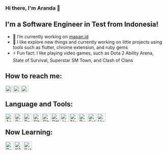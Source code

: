 ### Hi there, I'm Aranda 👋

## I'm a Software Engineer in Test from Indonesia!
- 🔭 I’m currently working on [mapan.id](https://mapan.id/)
- 🌱 I like explore new things and currently working on little projects using tools such as flutter, chrome extension, and ruby gems
- ⚡ Fun fact: I like playing video games, such as Dota 2 Ability Arena, State of Survival, Superstar SM Town, and Clash of Clans

## How to reach me:
[<img align="left" alt="arsoedjono | Twitter" width="22px" src="https://simpleicons.org/icons/twitter.svg" />][twitter]
[<img align="left" alt="arsoedjono | LinkedIn" width="22px" src="https://simpleicons.org/icons/linkedin.svg" />][linkedin]
[<img align="left" alt="arsoedjono | Instagram" width="22px" src="https://simpleicons.org/icons/instagram.svg" />][instagram]

<br/>

## Language and Tools:
[<img align="left" alt="Appium" width="26px" src="https://cdn.worldvectorlogo.com/logos/appium.svg" />][appium]
[<img align="left" alt="Cucumber" width="26px" src="https://simpleicons.org/icons/cucumber.svg" />][cucumber]
[<img align="left" alt="Docker" width="26px" src="https://simpleicons.org/icons/docker.svg" />][docker]
[<img align="left" alt="Git" width="26px" src="https://simpleicons.org/icons/git.svg" />][git]
[<img align="left" alt="GitHub" width="26px" src="https://simpleicons.org/icons/github.svg" />][github]
[<img align="left" alt="Gitlab" width="26px" src="https://simpleicons.org/icons/gitlab.svg" />][gitlab]
[<img align="left" alt="Jenkins" width="26px" src="https://simpleicons.org/icons/jenkins.svg" />][jenkins]
[<img align="left" alt="NodeJS" width="26px" src="https://simpleicons.org/icons/nodedotjs.svg" />][nodejs]
[<img align="left" alt="Ruby" width="26px" src="https://simpleicons.org/icons/ruby.svg" />][ruby]
[<img align="left" alt="Selenium" width="26px" src="https://simpleicons.org/icons/selenium.svg" />][selenium]
[<img align="left" alt="Visual Studio Code" width="26px" src="https://simpleicons.org/icons/visualstudiocode.svg" />][vscode]

<br/>

## Now Learning:
[<img align="left" alt="Google Cloud" width="26px" src="https://simpleicons.org/icons/googlecloud.svg" />][google-cloud]
[<img align="left" alt="K6" width="26px" src="https://k6.gallerycdn.vsassets.io/extensions/k6/k6/0.5.1/1591612857276/Microsoft.VisualStudio.Services.Icons.Default" />][k6]
[<img align="left" alt="Kotlin" width="26px" src="https://simpleicons.org/icons/kotlin.svg" />][kotlin]


[appium]: http://appium.io/
[cucumber]: https://cucumber.io/
[docker]: https://www.docker.com/
[git]: https://git-scm.com/
[github]: https://github.com/
[gitlab]: https://about.gitlab.com/
[google-cloud]: https://cloud.google.com/
[instagram]: https://instagram.com/arsoedjono
[jenkins]: https://www.jenkins.io/
[k6]: https://k6.io/
[kotlin]: https://kotlinlang.org/
[linkedin]: https://linkedin.com/in/arsoedjono
[nodejs]: https://nodejs.org/en/
[ruby]: https://www.ruby-lang.org/
[rubygems]: https://rubygems.org/
[selenium]: https://www.selenium.dev/
[twitter]: https://twitter.com/arsoedjono
[vscode]: https://code.visualstudio.com/

<!--
can find icons in https://simpleicons.org/
**arsoedjono/arsoedjono** is a ✨ _special_ ✨ repository because its `README.md` (this file) appears on your GitHub profile.

Here are some ideas to get you started:

- 🔭 I’m currently working on ...
- 🌱 I’m currently learning ...
- 👯 I’m looking to collaborate on ...
- 🤔 I’m looking for help with ...
- 💬 Ask me about ...
- 📫 How to reach me: ...
- 😄 Pronouns: ...
- ⚡ Fun fact: ...
-->
